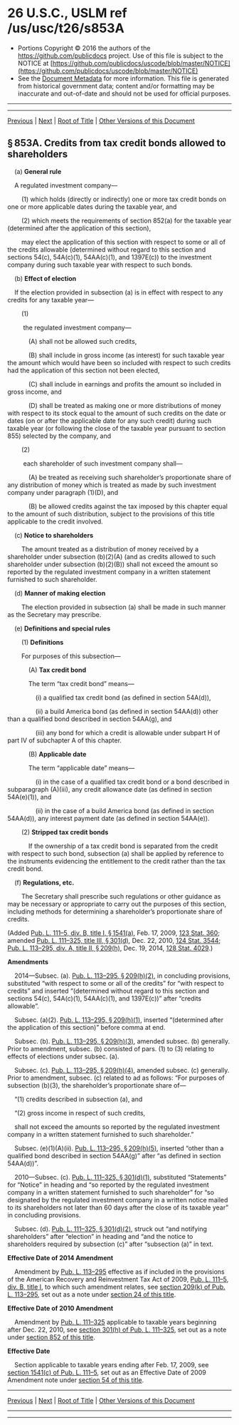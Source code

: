 ---
---

# 26 U.S.C., USLM ref /us/usc/t26/s853A

* Portions Copyright © 2016 the authors of the https://github.com/publicdocs project.
  Use of this file is subject to the NOTICE at [https://github.com/publicdocs/uscode/blob/master/NOTICE](https://github.com/publicdocs/uscode/blob/master/NOTICE)
* See the [Document Metadata](././../../../../../../..//README.md) for more information.
  This file is generated from historical government data; content and/or formatting may be inaccurate and out-of-date and should not be used for official purposes.

----------
----------

[Previous](./../../../../../../..//us/usc/t26/stA/ch1/schM/ptI/m__us_usc_t26_s853.md) | [Next](./../../../../../../..//us/usc/t26/stA/ch1/schM/ptI/m__us_usc_t26_s854.md) | [Root of Title](./../../../../../../../) | [Other Versions of this Document](https://publicdocs.github.io/go/links?ns=uslm&ref=%2Fus%2Fusc%2Ft26%2Fs853A)

## § 853A. Credits from tax credit bonds allowed to shareholders

    (a) __General rule__ 

    A regulated investment company—

        (1) which holds (directly or indirectly) one or more tax credit bonds on one or more applicable dates during the taxable year, and

        (2) which meets the requirements of section 852(a) for the taxable year (determined after the application of this section),

        may elect the application of this section with respect to some or all of the credits allowable (determined without regard to this section and sections 54(c), 54A(c)(1), 54AA(c)(1), and 1397E(c)) to the investment company during such taxable year with respect to such bonds.

    (b) __Effect of election__ 

    If the election provided in subsection (a) is in effect with respect to any credits for any taxable year—

        (1)

         the regulated investment company—

            (A) shall not be allowed such credits,

            (B) shall include in gross income (as interest) for such taxable year the amount which would have been so included with respect to such credits had the application of this section not been elected,

            (C) shall include in earnings and profits the amount so included in gross income, and

            (D) shall be treated as making one or more distributions of money with respect to its stock equal to the amount of such credits on the date or dates (on or after the applicable date for any such credit) during such taxable year (or following the close of the taxable year pursuant to section 855) selected by the company, and

        (2)

         each shareholder of such investment company shall—

            (A) be treated as receiving such shareholder’s proportionate share of any distribution of money which is treated as made by such investment company under paragraph (1)(D), and

            (B) be allowed credits against the tax imposed by this chapter equal to the amount of such distribution, subject to the provisions of this title applicable to the credit involved.

    (c) __Notice to shareholders__ 

        The amount treated as a distribution of money received by a shareholder under subsection (b)(2)(A) (and as credits allowed to such shareholder under subsection (b)(2)(B)) shall not exceed the amount so reported by the regulated investment company in a written statement furnished to such shareholder.

    (d) __Manner of making election__ 

        The election provided in subsection (a) shall be made in such manner as the Secretary may prescribe.

    (e) __Definitions and special rules__ 

        (1) __Definitions__ 

        For purposes of this subsection—

            (A) __Tax credit bond__ 

            The term “tax credit bond” means—

                (i) a qualified tax credit bond (as defined in section 54A(d)),

                (ii) a build America bond (as defined in section 54AA(d)) other than a qualified bond described in section 54AA(g), and

                (iii) any bond for which a credit is allowable under subpart H of part IV of subchapter A of this chapter.

            (B) __Applicable date__ 

            The term “applicable date” means—

                (i) in the case of a qualified tax credit bond or a bond described in subparagraph (A)(iii), any credit allowance date (as defined in section 54A(e)(1)), and

                (ii) in the case of a build America bond (as defined in section 54AA(d)), any interest payment date (as defined in section 54AA(e)).

        (2) __Stripped tax credit bonds__ 

            If the ownership of a tax credit bond is separated from the credit with respect to such bond, subsection (a) shall be applied by reference to the instruments evidencing the entitlement to the credit rather than the tax credit bond.

    (f) __Regulations, etc.__ 

        The Secretary shall prescribe such regulations or other guidance as may be necessary or appropriate to carry out the purposes of this section, including methods for determining a shareholder’s proportionate share of credits.

(Added [Pub. L. 111–5, div. B, title I, § 1541(a)][/us/pl/111/5/s1541/a], Feb. 17, 2009, [123 Stat. 360][/us/stat/123/360]; amended [Pub. L. 111–325, title III, § 301(d)][/us/pl/111/325/s301/d], Dec. 22, 2010, [124 Stat. 3544][/us/stat/124/3544]; [Pub. L. 113–295, div. A, title II, § 209(h)][/us/pl/113/295/s209/h], Dec. 19, 2014, [128 Stat. 4029][/us/stat/128/4029].)

 __Amendments__ 

    2014—Subsec. (a). [Pub. L. 113–295, § 209(h)(2)][/us/pl/113/295/s209/h/2], in concluding provisions, substituted “with respect to some or all of the credits” for “with respect to credits” and inserted “(determined without regard to this section and sections 54(c), 54A(c)(1), 54AA(c)(1), and 1397E(c))” after “credits allowable”.

    Subsec. (a)(2). [Pub. L. 113–295, § 209(h)(1)][/us/pl/113/295/s209/h/1], inserted “(determined after the application of this section)” before comma at end.

    Subsec. (b). [Pub. L. 113–295, § 209(h)(3)][/us/pl/113/295/s209/h/3], amended subsec. (b) generally. Prior to amendment, subsec. (b) consisted of pars. (1) to (3) relating to effects of elections under subsec. (a).

    Subsec. (c). [Pub. L. 113–295, § 209(h)(4)][/us/pl/113/295/s209/h/4], amended subsec. (c) generally. Prior to amendment, subsec. (c) related to ad as follows: “For purposes of subsection (b)(3), the shareholder’s proportionate share of—

    “(1) credits described in subsection (a), and

    “(2) gross income in respect of such credits,

    shall not exceed the amounts so reported by the regulated investment company in a written statement furnished to such shareholder.”

    Subsec. (e)(1)(A)(ii). [Pub. L. 113–295, § 209(h)(5)][/us/pl/113/295/s209/h/5], inserted “other than a qualified bond described in section 54AA(g)” after “as defined in section 54AA(d))”.

    2010—Subsec. (c). [Pub. L. 111–325, § 301(d)(1)][/us/pl/111/325/s301/d/1], substituted “Statements” for “Notice” in heading and “so reported by the regulated investment company in a written statement furnished to such shareholder” for “so designated by the regulated investment company in a written notice mailed to its shareholders not later than 60 days after the close of its taxable year” in concluding provisions.

    Subsec. (d). [Pub. L. 111–325, § 301(d)(2)][/us/pl/111/325/s301/d/2], struck out “and notifying shareholders” after “election” in heading and “and the notice to shareholders required by subsection (c)” after “subsection (a)” in text.

 __Effective Date of 2014 Amendment__ 

    Amendment by [Pub. L. 113–295][/us/pl/113/295] effective as if included in the provisions of the American Recovery and Reinvestment Tax Act of 2009, [Pub. L. 111–5, div. B, title I][/us/pl/111/5], to which such amendment relates, see [section 209(k) of Pub. L. 113–295][/us/pl/113/295/s209/k], set out as a note under [section 24 of this title][/us/usc/t26/s24].

 __Effective Date of 2010 Amendment__ 

    Amendment by [Pub. L. 111–325][/us/pl/111/325] applicable to taxable years beginning after Dec. 22, 2010, see [section 301(h) of Pub. L. 111–325][/us/pl/111/325/s301/h], set out as a note under [section 852 of this title][/us/usc/t26/s852].

 __Effective Date__ 

    Section applicable to taxable years ending after Feb. 17, 2009, see [section 1541(c) of Pub. L. 111–5][/us/pl/111/5/s1541/c], set out as an Effective Date of 2009 Amendment note under [section 54 of this title][/us/usc/t26/s54].

----------

[Previous](./../../../../../../..//us/usc/t26/stA/ch1/schM/ptI/m__us_usc_t26_s853.md) | [Next](./../../../../../../..//us/usc/t26/stA/ch1/schM/ptI/m__us_usc_t26_s854.md) | [Root of Title](./../../../../../../../) | [Other Versions of this Document](https://publicdocs.github.io/go/links?ns=uslm&ref=%2Fus%2Fusc%2Ft26%2Fs853A)

----------
----------

[/us/pl/111/5/s1541/a]: https://publicdocs.github.io/go/links?ns=uslm&ref=%2Fus%2Fpl%2F111%2F5%2Fs1541%2Fa
[/us/stat/123/360]: https://publicdocs.github.io/go/links?ns=uslm&ref=%2Fus%2Fstat%2F123%2F360
[/us/pl/111/325/s301/d]: https://publicdocs.github.io/go/links?ns=uslm&ref=%2Fus%2Fpl%2F111%2F325%2Fs301%2Fd
[/us/stat/124/3544]: https://publicdocs.github.io/go/links?ns=uslm&ref=%2Fus%2Fstat%2F124%2F3544
[/us/pl/113/295/s209/h]: https://publicdocs.github.io/go/links?ns=uslm&ref=%2Fus%2Fpl%2F113%2F295%2Fs209%2Fh
[/us/stat/128/4029]: https://publicdocs.github.io/go/links?ns=uslm&ref=%2Fus%2Fstat%2F128%2F4029
[/us/pl/113/295/s209/h/2]: https://publicdocs.github.io/go/links?ns=uslm&ref=%2Fus%2Fpl%2F113%2F295%2Fs209%2Fh%2F2
[/us/pl/113/295/s209/h/1]: https://publicdocs.github.io/go/links?ns=uslm&ref=%2Fus%2Fpl%2F113%2F295%2Fs209%2Fh%2F1
[/us/pl/113/295/s209/h/3]: https://publicdocs.github.io/go/links?ns=uslm&ref=%2Fus%2Fpl%2F113%2F295%2Fs209%2Fh%2F3
[/us/pl/113/295/s209/h/4]: https://publicdocs.github.io/go/links?ns=uslm&ref=%2Fus%2Fpl%2F113%2F295%2Fs209%2Fh%2F4
[/us/pl/113/295/s209/h/5]: https://publicdocs.github.io/go/links?ns=uslm&ref=%2Fus%2Fpl%2F113%2F295%2Fs209%2Fh%2F5
[/us/pl/111/325/s301/d/1]: https://publicdocs.github.io/go/links?ns=uslm&ref=%2Fus%2Fpl%2F111%2F325%2Fs301%2Fd%2F1
[/us/pl/111/325/s301/d/2]: https://publicdocs.github.io/go/links?ns=uslm&ref=%2Fus%2Fpl%2F111%2F325%2Fs301%2Fd%2F2
[/us/pl/113/295]: https://publicdocs.github.io/go/links?ns=uslm&ref=%2Fus%2Fpl%2F113%2F295
[/us/pl/111/5]: https://publicdocs.github.io/go/links?ns=uslm&ref=%2Fus%2Fpl%2F111%2F5
[/us/pl/113/295/s209/k]: https://publicdocs.github.io/go/links?ns=uslm&ref=%2Fus%2Fpl%2F113%2F295%2Fs209%2Fk
[/us/usc/t26/s24]: https://publicdocs.github.io/go/links?ns=uslm&ref=%2Fus%2Fusc%2Ft26%2Fs24
[/us/pl/111/325]: https://publicdocs.github.io/go/links?ns=uslm&ref=%2Fus%2Fpl%2F111%2F325
[/us/pl/111/325/s301/h]: https://publicdocs.github.io/go/links?ns=uslm&ref=%2Fus%2Fpl%2F111%2F325%2Fs301%2Fh
[/us/usc/t26/s852]: https://publicdocs.github.io/go/links?ns=uslm&ref=%2Fus%2Fusc%2Ft26%2Fs852
[/us/pl/111/5/s1541/c]: https://publicdocs.github.io/go/links?ns=uslm&ref=%2Fus%2Fpl%2F111%2F5%2Fs1541%2Fc
[/us/usc/t26/s54]: https://publicdocs.github.io/go/links?ns=uslm&ref=%2Fus%2Fusc%2Ft26%2Fs54


